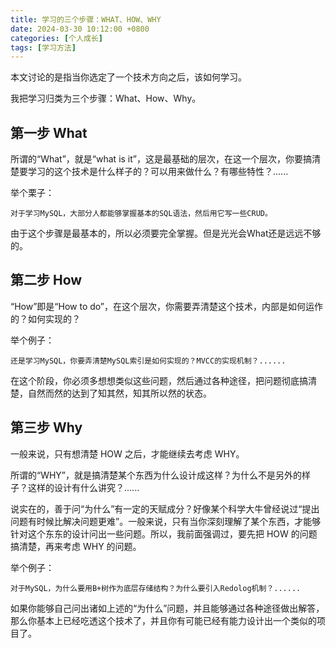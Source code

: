 ```yaml
---
title: 学习的三个步骤：WHAT、HOW、WHY
date: 2024-03-30 10:12:00 +0800
categories: [个人成长]
tags: [学习方法]
---
```


本文讨论的是指当你选定了一个技术方向之后，该如何学习。

我把学习归类为三个步骤：What、How、Why。

## 第一步 What

所谓的“What”，就是“what is it”，这是最基础的层次，在这一个层次，你要搞清楚要学习的这个技术是什么样子的？可以用来做什么？有哪些特性？......

举个栗子：

`对于学习MySQL，大部分人都能够掌握基本的SQL语法，然后用它写一些CRUD。`

由于这个步骤是最基本的，所以必须要完全掌握。但是光光会What还是远远不够的。

## 第二步 How

“How”即是“How to do”，在这个层次，你需要弄清楚这个技术，内部是如何运作的？如何实现的？

举个例子：

`还是学习MySQL，你要弄清楚MySQL索引是如何实现的？MVCC的实现机制？......`

在这个阶段，你必须多想想类似这些问题，然后通过各种途径，把问题彻底搞清楚，自然而然的达到了知其然，知其所以然的状态。

## 第三步 Why

一般来说，只有想清楚 HOW 之后，才能继续去考虑 WHY。

所谓的“WHY”，就是搞清楚某个东西为什么设计成这样？为什么不是另外的样子？这样的设计有什么讲究？......

说实在的，善于问“为什么”有一定的天赋成分？好像某个科学大牛曾经说过“提出问题有时候比解决问题更难”。一般来说，只有当你深刻理解了某个东西，才能够针对这个东东的设计问出一些问题。所以，我前面强调过，要先把 HOW 的问题搞清楚，再来考虑 WHY 的问题。

举个例子：

`对于MySQL，为什么要用B+树作为底层存储结构？为什么要引入Redolog机制？......`

如果你能够自己问出诸如上述的“为什么”问题，并且能够通过各种途径做出解答，那么你基本上已经吃透这个技术了，并且你有可能已经有能力设计出一个类似的项目了。


